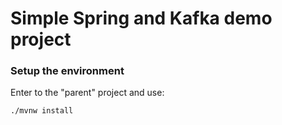 # Simple Spring and Kafka demo project


### Setup the environment

Enter to the "parent" project and use:

```bash
./mvnw install
```
